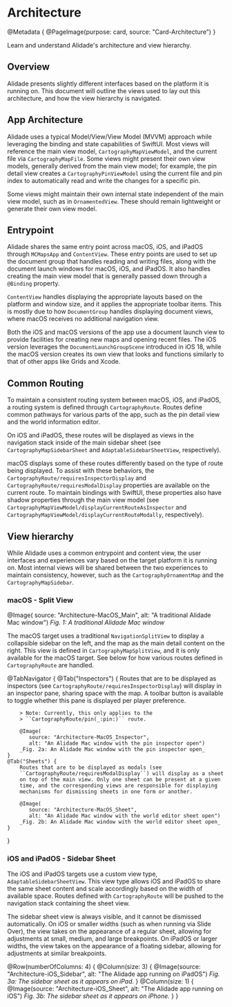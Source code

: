 # Architecture

@Metadata {
    @PageImage(purpose: card, source: "Card-Architecture")
}

Learn and understand Alidade's architecture and view hierarchy.

## Overview

Alidade presents slightly different interfaces based on the platform it is
running on. This document will outline the views used to lay out this
architecture, and how the view hierarchy is navigated.

## App Architecture

Alidade uses a typical Model/View/View Model (MVVM) approach while
leveraging the binding and state capabilities of SwiftUI. Most views will
reference the main view model, ``CartographyMapViewModel``, and the
current file via ``CartographyMapFile``. Some views might present their
own view models, generally derived from the main view model; for example,
the pin detail view creates a ``CartographyPinViewModel`` using the
current file and pin index to automatically read and write the changes for
a specific pin.

Some views might maintain their own internal state independent of the main
view model, such as in ``OrnamentedView``. These should remain lightweight
or generate their own view model.

## Entrypoint

Alidade shares the same entry point across macOS, iOS, and iPadOS through
``MCMapsApp`` and ``ContentView``. These entry points are used to set up
the document group that handles reading and writing files, along with the
document launch windows for macOS, iOS, and iPadOS. It also handles
creating the main view model that is generally passed down through a
`@Binding` property.

``ContentView`` handles displaying the appropriate layouts based on the
platform and window size, and it applies the appropriate toolbar items.
This is mostly due to how `DocumentGroup` handles displaying document
views, where macOS receives no additional navigation view.

Both the iOS and macOS versions of the app use a document launch view to
provide facilities for creating new maps and opening recent files. The iOS
version leverages the `DocumentLaunchGroupScene` introduced in iOS 18,
while the macOS version creates its own view that looks and functions
similarly to that of other apps like Grids and Xcode.

## Common Routing

To maintain a consistent routing system between macOS, iOS, and iPadOS, a
routing system is defined through ``CartographyRoute``. Routes define
common pathways for various parts of the app, such as the pin detail view
and the world information editor.

On iOS and iPadOS, these routes will be displayed as views in the
navigation stack inside of the main sidebar sheet
(see ``CartographyMapSidebarSheet`` and ``AdaptableSidebarSheetView``,
respectively).

macOS displays some of these routes differently based on the type of route
being displayed. To assist with these behaviors, the
``CartographyRoute/requiresInspectorDisplay`` and
``CartographyRoute/requiresModalDisplay`` properties are available on the
current route. To maintain bindings with SwiftUI, these properties also
have shadow properties through the main view model (see 
``CartographyMapViewModel/displayCurrentRouteAsInspector`` and
``CartographyMapViewModel/displayCurrentRouteModally``, respectively).

## View hierarchy

While Alidade uses a common entrypoint and content view, the user
interfaces and experiences vary based on the target platform it is running
on. Most internal views will be shared between the two experiences to
maintain consistency, however, such as the ``CartographyOrnamentMap`` and
the ``CartographyMapSidebar``.

### macOS - Split View

@Image(
   source: "Architecture-MacOS_Main",
   alt: "A traditional Alidade Mac window")
_Fig. 1: A traditional Alidade Mac window_

The macOS target uses a traditional `NavigationSplitView` to display a
collapsible sidebar on the left, and the map as the main detail content on
the right. This view is defined in ``CartographyMapSplitView``, and it is
only available for the macOS target. See below for how various routes
defined in ``CartographyRoute`` are handled.

@TabNavigator {
    @Tab("Inspectors") {
        Routes that are to be displayed as inspectors (see
        ``CartographyRoute/requiresInspectorDisplay``) will display in an
        inspector pane, sharing space with the map. A toolbar button is
        available to toggle whether this pane is displayed per player
        preference.

        > Note: Currently, this only applies to the
        > ``CartographyRoute/pin(_:pin:)`` route.

        @Image(
           source: "Architecture-MacOS_Inspector",
           alt: "An Alidade Mac window with the pin inspector open")
        _Fig. 2a: An Alidade Mac window with the pin inspector open_
    }
    @Tab("Sheets") {
        Routes that are to be displayed as modals (see
        ``CartographyRoute/requiresModalDisplay``) will display as a sheet
        on top of the main view. Only one sheet can be present at a given
        time, and the corresponding views are responsible for displaying
        mechanisms for dismissing sheets in one form or another.

        @Image(
           source: "Architecture-MacOS_Sheet",
           alt: "An Alidade Mac window with the world editor sheet open")
        _Fig. 2b: An Alidade Mac window with the world editor sheet open_
    }
}

### iOS and iPadOS - Sidebar Sheet

The iOS and iPadOS targets use a custom view type,
``AdaptableSidebarSheetView``. This view type allows iOS and iPadOS to
share the same sheet content and scale accordingly based on the width of
available space. Routes defined with ``CartographyRoute`` will be pushed
to the navigation stack containing the sheet view.


The sidebar sheet view is always visible, and it cannot be dismissed
automatically. On iOS or smaller widths (such as when running via Slide
Over), the view takes on the appearance of a regular sheet, allowing for
adjustments at small, medium, and large breakpoints. On iPadOS or larger
widths, the view takes on the appearance of a floating sidebar, allowing
for adjustments at similar breakpoints. 

@Row(numberOfColumns: 4) {
    @Column(size: 3) {
        @Image(source: "Architecture-iOS_Sidebar",
               alt: "The Alidade app running on iPadOS")
        _Fig. 3a: The sidebar sheet as it appears on iPad._
    }
    @Column(size: 1) {
        @Image(source: "Architecture-iOS_Sheet",
               alt: "The Alidade app running on iOS")
        _Fig. 3b: The sidebar sheet as it appears on iPhone._
    }
}
